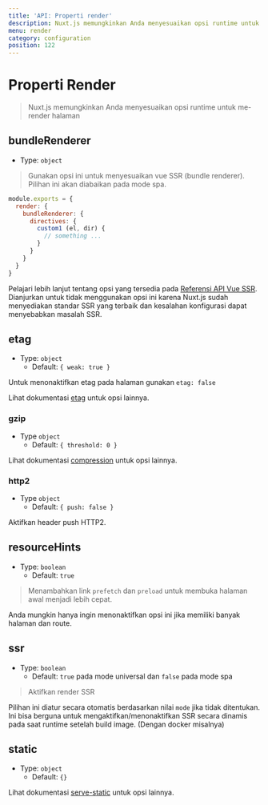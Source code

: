 ```yaml
---
title: 'API: Properti render'
description: Nuxt.js memungkinkan Anda menyesuaikan opsi runtime untuk me-render halaman
menu: render
category: configuration
position: 122
---
```


# Properti Render

> Nuxt.js memungkinkan Anda menyesuaikan opsi runtime untuk me-render halaman

## bundleRenderer

- Type: `object`

> Gunakan opsi ini untuk menyesuaikan vue SSR (bundle renderer). Pilihan ini akan diabaikan pada mode spa.

```js
module.exports = {
  render: {
    bundleRenderer: {
      directives: {
        custom1 (el, dir) {
          // something ...
        }
      }
    }
  }
}
```

Pelajari lebih lanjut tentang opsi yang tersedia pada [Referensi API Vue SSR](https://ssr.vuejs.org/en/api.html#renderer-options). Dianjurkan untuk tidak menggunakan opsi ini karena Nuxt.js sudah menyediakan standar SSR yang terbaik dan kesalahan konfigurasi dapat menyebabkan masalah SSR.

## etag

- Type: `object`
    - Default: `{ weak: true }`

Untuk menonaktifkan etag pada halaman gunakan `etag: false`

Lihat dokumentasi [etag](https://www.npmjs.com/package/etag) untuk opsi lainnya.

### gzip

- Type `object`
    - Default: `{ threshold: 0 }`

Lihat dokumentasi [compression](https://www.npmjs.com/package/compression) untuk opsi lainnya.

### http2

- Type `object`
    - Default: `{ push: false }`

Aktifkan header push HTTP2.

## resourceHints

- Type: `boolean`
    - Default: `true`

> Menambahkan link `prefetch` dan `preload` untuk membuka halaman awal menjadi lebih cepat.

Anda mungkin hanya ingin menonaktifkan opsi ini jika memiliki banyak halaman dan route.

## ssr

- Type: `boolean`
    - Default: `true` pada mode universal dan `false` pada mode spa

> Aktifkan render SSR

Pilihan ini diatur secara otomatis berdasarkan nilai `mode` jika tidak ditentukan. Ini bisa berguna untuk mengaktifkan/menonaktifkan SSR secara dinamis pada saat runtime setelah build image. (Dengan docker misalnya)

## static

- Type: `object`
    - Default: `{}`

Lihat dokumentasi [serve-static](https://www.npmjs.com/package/serve-static) untuk opsi lainnya.
